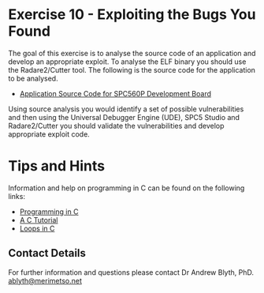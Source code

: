 # Exercise 10 - Exploiting the Bugs You Found

The goal of this exercise is to analyse the source code of an application and develop an appropriate exploit. To analyse the ELF binary you should use the Radare2/Cutter tool. The following is the source code for the application to be analysed.

* [Application Source Code for SPC560P Development Board](https://github.com/Merimetso-Code/EmbeddedAutomotiveSecurity/blob/main/EXERCISE10.zip)

Using source analysis you would identify a set of possible vulnerabilities and then using the Universal Debugger Engine (UDE), SPC5 Studio and Radare2/Cutter you should validate the vulnerabilities and develop appropriate exploit code.

# Tips and Hints
Information and help on programming in C can be found on the following links:
* [Programming in C](https://beginnersbook.com/2014/01/c-program-structure/)
* [A C Tutorial](https://www.cprogramming.com/tutorial/c-tutorial.html?inl=nv)
* [Loops in C](https://www.tutorialspoint.com/cprogramming/c_loops.htm)

## Contact Details

For further information and questions please contact Dr Andrew Blyth, PhD. <ablyth@merimetso.net>
